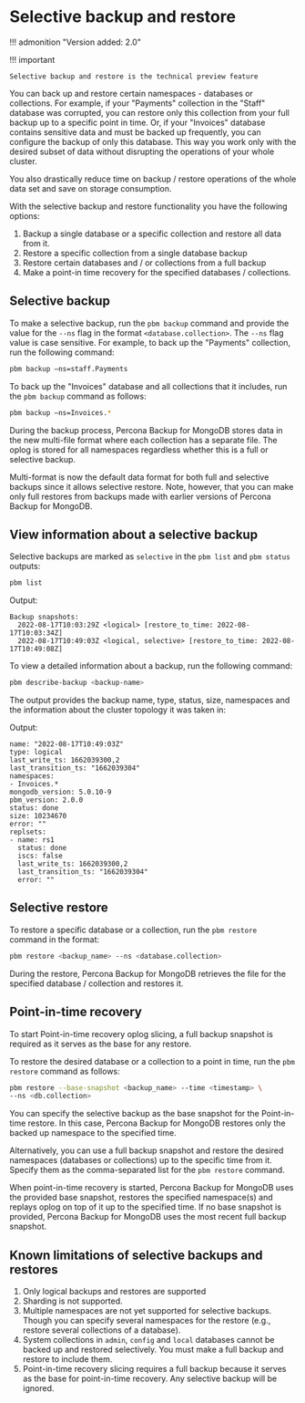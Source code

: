 # Selective backup and restore

!!! admonition "Version added: 2.0"

!!! important

    Selective backup and restore is the technical preview feature

You can back up and restore certain namespaces - databases or collections. For example, if your "Payments" collection in the "Staff" database was corrupted, you can restore only this collection from your full backup up to a specific point in time. Or, if your "Invoices" database contains sensitive data and must be backed up frequently, you can configure the backup of only this database. This way you work only with the desired subset of data without disrupting the operations of your whole cluster. 

You also drastically reduce time on backup / restore operations of the whole data set and save on storage consumption.

With the selective backup and restore functionality you have the following options:

1.	Backup a single database or a specific collection and restore all data from it. 
2.	Restore a specific collection from a single database backup
3.	Restore certain databases and / or collections from a full backup
4.	Make a point-in time recovery for the specified databases / collections.

## Selective backup 

To make a selective backup,  run the `pbm backup` command and provide the value for the `--ns` flag in the format `<database.collection>`. The `--ns` flag value is case sensitive. For example, to back up the "Payments" collection, run the following command:

```sh
pbm backup –ns=staff.Payments
```

To back up the "Invoices" database and all collections that it includes, run the ``pbm backup`` command as follows:

```sh
pbm backup –ns=Invoices.*
```

During the backup process, Percona Backup for MongoDB stores data in the new multi-file format where each collection has a separate file. The oplog is stored for all namespaces regardless whether this is a full or selective backup.

Multi-format is now the default data format for both full and selective backups since it allows selective restore. Note, however, that you can make only full restores from backups made with earlier versions of Percona Backup for MongoDB. 

## View information about a selective backup 

Selective backups are marked as ``selective`` in the ``pbm list`` and ``pbm status`` outputs:

```sh
pbm list
```

Output:

```
Backup snapshots:
  2022-08-17T10:03:29Z <logical> [restore_to_time: 2022-08-17T10:03:34Z]
  2022-08-17T10:49:03Z <logical, selective> [restore_to_time: 2022-08-17T10:49:08Z]
```

To view a detailed information about a backup, run the following command:

```sh
pbm describe-backup <backup-name>
```

The output provides the backup name, type, status, size, namespaces and the information about the cluster topology it was taken in:

Output:

```
name: "2022-08-17T10:49:03Z"
type: logical
last_write_ts: 1662039300,2
last_transition_ts: "1662039304"
namespaces:
- Invoices.*
mongodb_version: 5.0.10-9
pbm_version: 2.0.0
status: done
size: 10234670
error: ""
replsets:
- name: rs1
  status: done
  iscs: false
  last_write_ts: 1662039300,2
  last_transition_ts: "1662039304"
  error: ""
```

## Selective restore 

To restore a specific database or a collection, run the ``pbm restore`` command in the format:

```sh
pbm restore <backup_name> --ns <database.collection>
```

During the restore, Percona Backup for MongoDB retrieves the file for the specified database / collection and restores it.  

## Point-in-time recovery 

To start Point-in-time recovery oplog slicing, a full backup snapshot is required as it serves as the base for any restore. 

To restore the desired database or a collection to a point in time, run the ``pbm restore`` command as follows:

```sh
pbm restore --base-snapshot <backup_name> --time <timestamp> \
--ns <db.collection>
```

You can specify the selective backup as the base snapshot for the Point-in-time restore. In this case, Percona Backup for MongoDB restores only the backed up namespace to the specified time.

Alternatively, you can use a full backup snapshot and restore the desired namespaces (databases or collections) up to the specific time from it. Specify them as the comma-separated list for the `pbm restore` command.

When point-in-time recovery is started, Percona Backup for MongoDB uses the provided base snapshot, restores the specified namespace(s) and replays oplog on top of it up to the specified time. If no base snapshot is provided, Percona Backup for MongoDB uses the most recent full backup snapshot.

## Known limitations of selective backups and restores

1. Only logical backups and restores are supported
2. Sharding is not supported.
3. Multiple namespaces are not yet supported for selective backups. Though you can specify several namespaces for the restore (e.g., restore several collections of a database).
4.	System collections in ``admin``, ``config`` and ``local`` databases cannot be backed up and restored selectively. You must make a full backup and restore to include them.
5.	Point-in-time recovery slicing requires a full backup because it serves as the base for point-in-time recovery. Any selective backup will be ignored.



